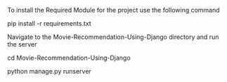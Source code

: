 To install the Required Module for the project use the following command

pip install -r requirements.txt

Navigate to the Movie-Recommendation-Using-Django directory and run the server

cd Movie-Recommendation-Using-Django

python manage.py runserver